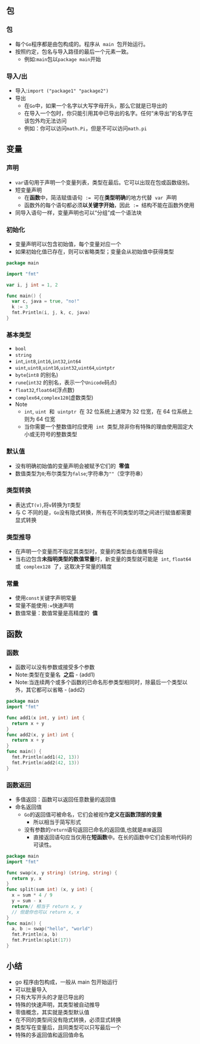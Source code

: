 ## 包

### 包

- 每个`Go`程序都是由包构成的。程序从  `main`  包开始运行。
- 按照约定，包名与导入路径的最后一个元素一致。
  - 例如:`main`包以`package main`开始

### 导入/出

- 导入:`import ("package1" "package2")`
- 导出
  - 在`Go`中，如果一个名字以大写字母开头，那么它就是已导出的
  - 在导入一个包时，你只能引用其中已导出的名字。任何“未导出”的名字在该包外均无法访问
  - 例如：你可以访问`math.Pi`，但是不可以访问`math.pi`

## 变量

### 声明

- `var`语句用于声明一个变量列表，类型在最后。它可以出现在包或函数级别。
- 短变量声明
  - 在**函数**中，简洁赋值语句  `:=`  可在**类型明确**的地方代替  `var`  声明
  - 函数外的每个语句都必须**以关键字开始**，因此  `:=`  结构不能在函数外使用
- 同导入语句一样，变量声明也可以“分组”成一个语法块

### 初始化

- 变量声明可以包含初始值，每个变量对应一个
- 如果初始化值已存在，则可以省略类型；变量会从初始值中获得类型

```go
package main

import "fmt"

var i, j int = 1, 2

func main() {
  var c, java = true, "no!"
  k := 3
  fmt.Println(i, j, k, c, java)
}
```

### 基本类型

- `bool`
- `string`
- `int`,`int8`,`int16`,`int32`,`int64`
- `uint`,`uint8`,`uint16`,`uint32`,`uint64`,`uintptr`
- `byte`(`int8` 的别名)
- `rune`(`int32` 的别名，表示一个`Unicode`码点)
- `float32`,`float64`(浮点数)
- `complex64`,`complex128`(虚数类型)
- Note
  - `int`, `uint`  和  `uintptr`  在 32 位系统上通常为 32 位宽，在 64 位系统上则为 64 位宽
  - 当你需要一个整数值时应使用  `int`  类型,除非你有特殊的理由使用固定大小或无符号的整数类型

### 默认值

- 没有明确初始值的变量声明会被赋予它们的  **零值**
- 数值类型为`0`;布尔类型为`false`;字符串为`""`（空字符串）

### 类型转换

- 表达式`T(v)`,将`v`转换为`T`类型
- 与 C 不同的是，`Go`没有隐式转换，所有在不同类型的项之间进行赋值都需要显式转换

### 类型推导

- 在声明一个变量而不指定其类型时，变量的类型由右值推导得出
- 当右边包含**未指明类型的数值常量**时，新变量的类型就可能是  `int`, `float64`  或  `complex128`  了，这取决于常量的精度

### 常量

- 使用`const`关键字声明常量
- 常量不能使用`:=`快速声明
- 数值常量：数值常量是高精度的  **值**

## 函数

### 函数

- 函数可以没有参数或接受多个参数
- Note:类型在变量名  **之后** - (add1)
- Note:当连续两个或多个函数的已命名形参类型相同时，除最后一个类型以外，其它都可以省略 - (add2)

```go
package main
import "fmt"

func add1(x int, y int) int {
  return x + y
}
func add2(x, y int) int {
  return x + y
}
func main() {
  fmt.Println(add1(42, 13))
  fmt.Println(add2(42, 13))
}
```

### 函数返回

- 多值返回：函数可以返回任意数量的返回值
- 命名返回值
  - `Go`的返回值可被命名，它们会被视作**定义在函数顶部的变量**
    - 所以相当于简写形式
  - 没有参数的`return`语句返回已命名的返回值,也就是`直接`返回
    - 直接返回语句应当仅用在**短函数**中。在长的函数中它们会影响代码的可读性。

```go
package main
import "fmt"

func swap(x, y string) (string, string) {
  return y, x
}
func split(sum int) (x, y int) {
  x = sum * 4 / 9
  y = sum - x
  return// 相当于 return x, y
  // 但是你也可以 return x, x
}
func main() {
  a, b := swap("hello", "world")
  fmt.Println(a, b)
  fmt.Println(split(17))
}
```

## 小结

- go 程序由包构成，一般从 main 包开始运行
- 可以批量导入
- 只有大写开头的才是已导出的
- 特殊的快速声明，其类型被自动推导
- 零值概念，其实就是类型默认值
- 在不同的类型间没有隐式转换，必须显式转换
- 类型写在变量后，且同类型可以只写最后一个
- 特殊的多返回值和返回值命名
